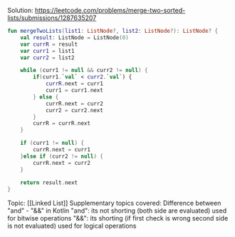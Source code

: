 Solution: https://leetcode.com/problems/merge-two-sorted-lists/submissions/1287635207

```kotlin
fun mergeTwoLists(list1: ListNode?, list2: ListNode?): ListNode? {
	val result: ListNode = ListNode(0)
	var currR = result
	var curr1 = list1
	var curr2 = list2

	while (curr1 != null && curr2 != null) {
		if(curr1.`val` < curr2.`val`) {
			currR.next = curr1
			curr1 = curr1.next
		} else {
			currR.next = curr2
			curr2 = curr2.next
		}
		currR = currR.next
	}

	if (curr1 != null) {
		currR.next = curr1
	}else if (curr2 != null) {
		currR.next = curr2
	}
	
	return result.next
}
```


Topic: [[Linked List]]
Supplementary  topics covered:
Difference between "and" - "&&" in Kotlin
"and": its not shorting (both side are evaluated) used for bitwise operations
"&&": its shorting (if first check is wrong second side is not evaluated) used for logical operations

